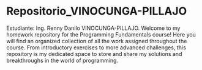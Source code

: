 # Repositorio_VINOCUNGA-PILLAJO
Estudiante: Ing. Renny Danilo VINOCUNGA-PILLAJO.
Welcome to my homework repository for the Programming Fundamentals course! Here you will find an organized collection of all the work assigned throughout the course. From introductory exercises to more advanced challenges, this repository is my dedicated space to store and share my solutions and breakthroughs in the world of programming.
